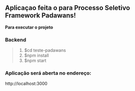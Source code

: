 ## Aplicaçao feita o para Processo Seletivo Framework Padawans!
**Para executar o projeto**

### **Backend**

>1. $cd teste-padawans
>2. $npm install
>3. $npm start
### Aplicação será aberta no endereço: 

http://localhost:3000
